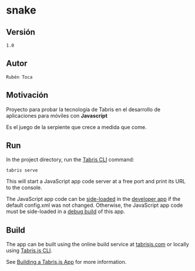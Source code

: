 # snake


## Versión  

```
1.0
```

## Autor 

```
Rubén Toca
```

## Motivación

Proyecto para probar la tecnología de Tabris en el desarrollo de aplicaciones para móviles con **Javascript**

Es el juego de la serpiente que crece a medida que come. 

## Run

In the project directory, run the [Tabris CLI](https://www.npmjs.com/package/tabris-cli) command:

```
tabris serve
```

This will start a JavaScript app code server at a free port and print its URL to the console.

The JavaScript app code can be [side-loaded](https://tabrisjs.com/documentation/2.0/developer-app.html#the-developer-console) in the [developer app](https://tabrisjs.com/documentation/2.0/developer-app.html) if the default config.xml was not changed. Otherwise, the JavaScript app code must be side-loaded in a [debug build](https://tabrisjs.com/documentation/2.0/build.html#building-a-tabrisjs-app) of this app.

## Build

The app can be built using the online build service at [tabrisjs.com](https://tabrisjs.com) or locally using [Tabris.js CLI](https://www.npmjs.com/package/tabris-cli).

See [Building a Tabris.js App](https://tabrisjs.com/documentation/2.0/build.html) for more information.
